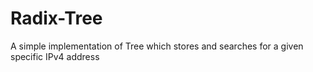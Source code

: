 # Radix-Tree

A simple implementation of Tree which stores and searches for a given specific IPv4 address